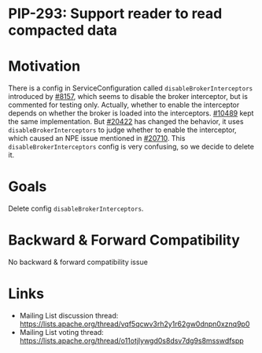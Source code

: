 # PIP-293: Support reader to read compacted data

# Motivation

There is a config in ServiceConfiguration called `disableBrokerInterceptors` introduced by [#8157](https://github.com/apache/pulsar/pull/8157), which seems to disable the broker interceptor, but is commented for testing only.
Actually, whether to enable the interceptor depends on whether the broker is loaded into the interceptors. [#10489](https://github.com/apache/pulsar/pull/10489) kept the same implementation.
But [#20422](https://github.com/apache/pulsar/pull/20422) has changed the behavior, it uses `disableBrokerInterceptors` to judge whether to enable the interceptor, which caused an NPE issue mentioned in [#20710](https://github.com/apache/pulsar/pull/20710).
This `disableBrokerInterceptors` config is very confusing, so we decide to delete it.

# Goals

Delete config `disableBrokerInterceptors`.


# Backward & Forward Compatibility

No backward & forward compatibility issue

# Links

* Mailing List discussion thread: https://lists.apache.org/thread/vqf5qcwv3rh2y1r62gw0dnpn0xznq9p0
* Mailing List voting thread: https://lists.apache.org/thread/o11otjlywgd0s8dsv7dg9s8msswdfspp
